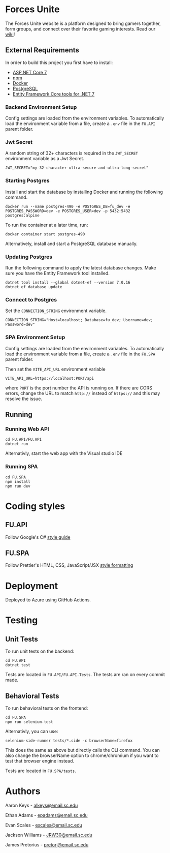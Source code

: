 # Forces Unite
The Forces Unite website is a platform designed to bring gamers together, form groups, and connect over their favorite gaming interests.
Read our [wiki](https://github.com/SCCapstone/PalmettoProgrammers/wiki/Project-Description)!

## External Requirements
In order to build this project you first have to install:
* [ASP.NET Core 7](https://learn.microsoft.com/en-us/aspnet/core/introduction-to-aspnet-core?view=aspnetcore-7.0)
* [npm](https://www.npmjs.com/package/npm)
* [Docker](https://www.docker.com/get-started/)
* [PostgreSQL](https://www.postgresql.org/download/)
* [Entity Framework Core tools for .NET 7](https://learn.microsoft.com/en-us/ef/core/cli/)

### Backend Environment Setup
Config settings are loaded from the environment variables. To automatically load the environment variable from a file, create a `.env` file in the `FU.API` parent folder.
### Jwt Secret
A random string of 32+ characters is required in the `JWT_SECRET` environment variable as a Jwt Secret.
```
JWT_SECRET="my-32-character-ultra-secure-and-ultra-long-secret"
```
### Starting Postgres
Install and start the database by installing Docker and running the following command.
```
docker run --name postgres-490 -e POSTGRES_DB=fu_dev -e POSTGRES_PASSWORD=dev -e POSTGRES_USER=dev -p 5432:5432 postgres:alpine
```
To run the container at a later time, run:
```
docker container start postgres-490
```

Alternatively, install and start a PostgreSQL database manually.

### Updating Postgres
Run the following command to apply the latest database changes.
Make sure you have the Entity Framework tool installed.
```
dotnet tool install --global dotnet-ef --version 7.0.16
dotnet ef database update
```

### Connect to Postgres
Set the `CONNECTION_STRING` environment variable.
```
CONNECTION_STRING="Host=localhost; Database=fu_dev; Username=dev; Password=dev"
```

### SPA Environment Setup
Config settings are loaded from the environment variables. To automatically load the environment variable from a file, create a `.env` file in the `FU.SPA` parent folder.

Then set the `VITE_API_URL` environment variable
```
VITE_API_URL=https://localhost:PORT/api
```
where `PORT` is the port number the API is running on. If there are CORS errors, change the URL to match `http://` instead of `https://` and this may resolve the issue.

## Running
### Running Web API
```
cd FU.API/FU.API
dotnet run
```
Alternativly, start the web app  with the Visual studio IDE
### Running SPA
```
cd FU.SPA
npm install
npm run dev
```

# Coding styles
## FU.API
Follow Google's C# [style guide](https://google.github.io/styleguide/csharp-style.html)
## FU.SPA
Follow Prettier's HTML, CSS, JavaScript/JSX [style formatting](https://prettier.io/docs/en/)

# Deployment
Deployed to Azure using GitHub Actions.

# Testing
## Unit Tests
To run unit tests on the backend:
```
cd FU.API
dotnet test
```
Tests are located in `FU.API/FU.API.Tests`.
The tests are ran on every commit made.

## Behavioral Tests
To run behavioral tests on the frontend:
```
cd FU.SPA
npm run selenium-test
```
Alternativly, you can use:
```
selenium-side-runner tests/*.side -c browserName=firefox
```
This does the same as above but directly calls the CLI command. You can also change the browserName
option to chrome/chromium if you want to test that browser engine instead.

Tests are located in `FU.SPA/tests`.

# Authors
Aaron Keys - alkeys@email.sc.edu

Ethan Adams - epadams@email.sc.edu

Evan Scales - escales@email.sc.edu

Jackson Williams - JRW30@email.sc.edu

James Pretorius - pretorj@email.sc.edu
